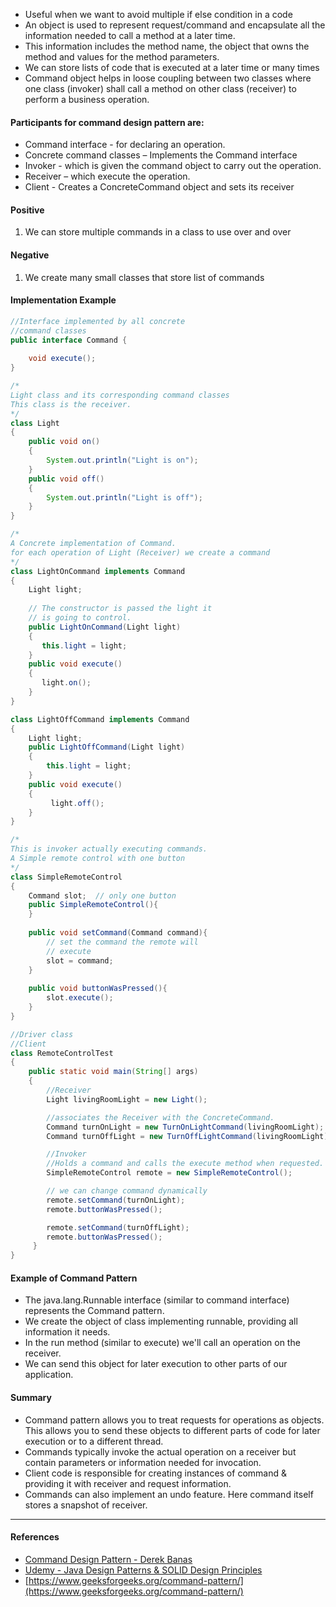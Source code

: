 * Useful when we want to avoid multiple if else condition in a code
* An object is used to represent request/command and encapsulate all the information needed to call a method at a later time. 
* This information includes the method name, the object that owns the method and values for the method parameters.
* We can store lists of code that is executed at a later time or many times
* Command object helps in loose coupling between two classes where one class (invoker) shall call a method on other class (receiver) to perform a business operation.


#### Participants for command design pattern are:
  * Command interface - for declaring an operation.
  * Concrete command classes – Implements the Command interface
  * Invoker -   which is given the command object to carry out the operation.
  * Receiver – which execute the operation.
  * Client - Creates a ConcreteCommand object and sets its receiver


#### Positive
  1. We can store multiple commands in a class to use over and over

#### Negative
  1. We create many small classes that store list of commands


#### Implementation Example

```java
//Interface implemented by all concrete
//command classes
public interface Command {
	
	void execute();
}

/*
Light class and its corresponding command classes
This class is the receiver.
*/
class Light
{
    public void on()
    {
        System.out.println("Light is on");
    }
    public void off()
    {
        System.out.println("Light is off");
    }
}

/*
A Concrete implementation of Command.
for each operation of Light (Receiver) we create a command
*/
class LightOnCommand implements Command
{
    Light light;
 
    // The constructor is passed the light it
    // is going to control.
    public LightOnCommand(Light light)
    {
       this.light = light;
    }
    public void execute()
    {
       light.on();
    }
}

class LightOffCommand implements Command
{
    Light light;
    public LightOffCommand(Light light)
    {
        this.light = light;
    }
    public void execute()
    {
         light.off();
    }
}

/*
This is invoker actually executing commands.
A Simple remote control with one button
*/
class SimpleRemoteControl
{
    Command slot;  // only one button
    public SimpleRemoteControl(){
    }
 
    public void setCommand(Command command){
        // set the command the remote will
        // execute
        slot = command;
    }
 
    public void buttonWasPressed(){
        slot.execute();
    }
}

//Driver class
//Client
class RemoteControlTest
{
    public static void main(String[] args)
    {
        //Receiver
        Light livingRoomLight = new Light();

        //associates the Receiver with the ConcreteCommand.
        Command turnOnLight = new TurnOnLightCommand(livingRoomLight);
        Command turnOffLight = new TurnOffLightCommand(livingRoomLight);

        //Invoker
        //Holds a command and calls the execute method when requested.
        SimpleRemoteControl remote = new SimpleRemoteControl();

        // we can change command dynamically
        remote.setCommand(turnOnLight);
        remote.buttonWasPressed();

        remote.setCommand(turnOffLight);
        remote.buttonWasPressed();
     }
}
```

#### Example of Command Pattern

* The java.lang.Runnable interface (similar to command interface) represents the Command pattern. 
* We create the object of class implementing runnable, providing all information it needs. 
* In the run method (similar to execute) we'll call an operation on the receiver. 
* We can send this object for later execution to other parts of our application.

#### Summary

* Command pattern allows you to treat requests for operations as objects. This allows you to send these objects to different parts of code for later execution or to a different thread. 
* Commands typically invoke the actual operation on a receiver but contain parameters or information needed for invocation. 
* Client code is responsible for creating instances of command & providing it with receiver and request information. 
* Commands can also implement an undo feature. Here command itself stores a snapshot of receiver. 

- - - -

#### References
* [Command Design Pattern - Derek Banas](https://www.youtube.com/watch?v=7Pj5kAhVBlg)
* [Udemy - Java Design Patterns & SOLID Design Principles](https://www.udemy.com/course/design-patterns-in-java-concepts-hands-on-projects/)
* [https://www.geeksforgeeks.org/command-pattern/](https://www.geeksforgeeks.org/command-pattern/)
